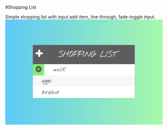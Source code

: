 #Shopping List

Simple shopping list with input add-item, line-through, fade-toggle input.
![Shopping List](/images/ShoppingListScreenshot.png)